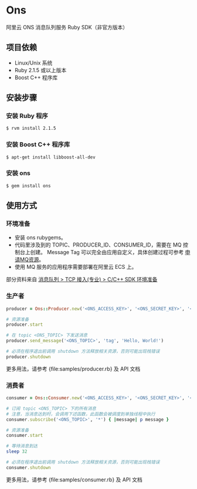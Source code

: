 # Ons

阿里云 ONS 消息队列服务 Ruby SDK（非官方版本）

## 项目依赖

* Linux/Unix 系统
* Ruby 2.1.5 或以上版本
* Boost C++ 程序库

## 安装步骤

### 安装 Ruby 程序

```sh
$ rvm install 2.1.5
```

### 安装 Boost C++ 程序库

```sh
$ apt-get install libboost-all-dev
```

### 安装 ons

```sh
$ gem install ons
```

## 使用方式

### 环境准备

* 安装 ons rubygems。
* 代码里涉及到的 TOPIC、PRODUCER_ID、CONSUMER_ID，需要在 MQ 控制台上创建。 Message Tag 可以完全由应用自定义，具体创建过程可参考 [申请MQ资源](https://help.aliyun.com/document_detail/29536.html)。
* 使用 MQ 服务的应用程序需要部署在阿里云 ECS 上。

部分资料来自 [消息队列 > TCP 接入(专业) > C/C++ SDK 环境准备](https://help.aliyun.com/document_detail/29555.html)

### 生产者

```ruby
producer = Ons::Producer.new('<ONS_ACCESS_KEY>', '<ONS_SECRET_KEY>', '<ONS_PRODUCER_ID>')

# 资源准备
producer.start

# 在 topic <ONS_TOPIC> 下发送消息
producer.send_message('<ONS_TOPIC>', 'tag', 'Hello, World!')

# 必须在程序退出前调用 shutdown 方法释放相关资源，否则可能出现栈错误
producer.shutdown
```

更多用法，请参考 {file:samples/producer.rb} 及 API 文档

### 消费者

```ruby
consumer = Ons::Consumer.new('<ONS_ACCESS_KEY>', '<ONS_SECRET_KEY>', '<ONS_CONSUMER_ID>')

# 订阅 topic <ONS_TOPIC> 下的所有消息
# 注意，当消息达到时，会调用下述函数，此函数会被调度到单独线程中执行
consumer.subscribe('<ONS_TOPIC>', '*') { |message| p message }

# 资源准备
consumer.start

# 等待消息到达
sleep 32

# 必须在程序退出前调用 shutdown 方法释放相关资源，否则可能出现栈错误
consumer.shutdown
```

更多用法，请参考 {file:samples/consumer.rb} 及 API 文档
